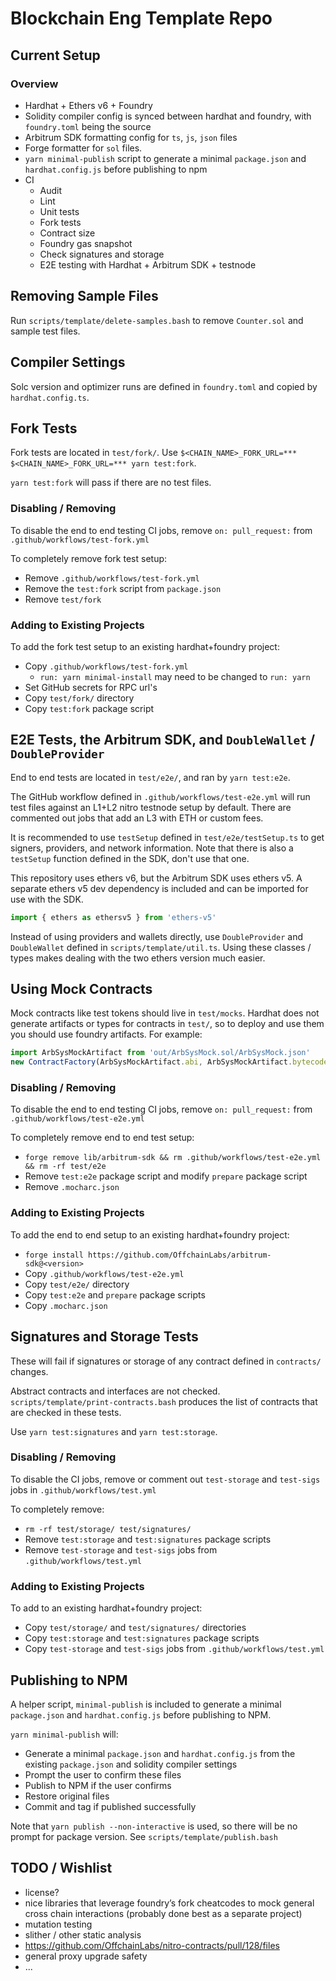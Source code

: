 # Blockchain Eng Template Repo
## Current Setup
### Overview
- Hardhat + Ethers v6 + Foundry
- Solidity compiler config is synced between hardhat and foundry, with `foundry.toml` being the source
- Arbitrum SDK formatting config for `ts`, `js`, `json` files
- Forge formatter for `sol` files.
- `yarn minimal-publish` script to generate a minimal `package.json` and `hardhat.config.js` before publishing to npm
- CI
    - Audit
    - Lint
    - Unit tests
    - Fork tests
    - Contract size
    - Foundry gas snapshot
    - Check signatures and storage
    - E2E testing with Hardhat + Arbitrum SDK + testnode

## Removing Sample Files
Run `scripts/template/delete-samples.bash` to remove `Counter.sol` and sample test files.

## Compiler Settings
Solc version and optimizer runs are defined in `foundry.toml` and copied by `hardhat.config.ts`.

## Fork Tests
Fork tests are located in `test/fork/`.
Use `$<CHAIN_NAME>_FORK_URL=*** $<CHAIN_NAME>_FORK_URL=*** yarn test:fork`.

`yarn test:fork` will pass if there are no test files.

### Disabling / Removing
To disable the end to end testing CI jobs, remove `on: pull_request:` from `.github/workflows/test-fork.yml`

To completely remove fork test setup:
- Remove `.github/workflows/test-fork.yml`
- Remove the `test:fork` script from `package.json`
- Remove `test/fork`

### Adding to Existing Projects
To add the fork test setup to an existing hardhat+foundry project:
- Copy `.github/workflows/test-fork.yml`
    - `run: yarn minimal-install` may need to be changed to `run: yarn`
- Set GitHub secrets for RPC url's
- Copy `test/fork/` directory
- Copy `test:fork` package script

## E2E Tests, the Arbitrum SDK, and `DoubleWallet` / `DoubleProvider`
End to end tests are located in `test/e2e/`, and ran by `yarn test:e2e`.

The GitHub workflow defined in `.github/workflows/test-e2e.yml` will run test files against an L1+L2 nitro testnode setup by default. There are commented out jobs that add an L3 with ETH or custom fees.

It is recommended to use `testSetup` defined in `test/e2e/testSetup.ts` to get signers, providers, and network information. Note that there is also a `testSetup` function defined in the SDK, don't use that one.

This repository uses ethers v6, but the Arbitrum SDK uses ethers v5. 
A separate ethers v5 dev dependency is included and can be imported for use with the SDK.
```typescript
import { ethers as ethersv5 } from 'ethers-v5'
```

Instead of using providers and wallets directly, use `DoubleProvider` and `DoubleWallet` defined in `scripts/template/util.ts`. Using these classes / types makes dealing with the two ethers version much easier.

## Using Mock Contracts
Mock contracts like test tokens should live in `test/mocks`. Hardhat does not generate artifacts or types for contracts in `test/`, so to deploy and use them you should use foundry artifacts. For example:

```typescript
import ArbSysMockArtifact from 'out/ArbSysMock.sol/ArbSysMock.json'
new ContractFactory(ArbSysMockArtifact.abi, ArbSysMockArtifact.bytecode, signer).deploy()
```

### Disabling / Removing
To disable the end to end testing CI jobs, remove `on: pull_request:` from `.github/workflows/test-e2e.yml`

To completely remove end to end test setup:
- `forge remove lib/arbitrum-sdk && rm .github/workflows/test-e2e.yml && rm -rf test/e2e`
- Remove `test:e2e` package script and modify `prepare` package script
- Remove `.mocharc.json`

### Adding to Existing Projects
To add the end to end setup to an existing hardhat+foundry project:
- `forge install https://github.com/OffchainLabs/arbitrum-sdk@<version>`
- Copy `.github/workflows/test-e2e.yml`
- Copy `test/e2e/` directory
- Copy `test:e2e` and `prepare` package scripts 
- Copy `.mocharc.json`

## Signatures and Storage Tests
These will fail if signatures or storage of any contract defined in `contracts/` changes.

Abstract contracts and interfaces are not checked. `scripts/template/print-contracts.bash` produces the list of contracts that are checked in these tests.

Use `yarn test:signatures` and `yarn test:storage`.

### Disabling / Removing
To disable the CI jobs, remove or comment out `test-storage` and `test-sigs` jobs in `.github/workflows/test.yml`

To completely remove:
- `rm -rf test/storage/ test/signatures/`
- Remove `test:storage` and `test:signatures` package scripts
- Remove `test-storage` and `test-sigs` jobs from `.github/workflows/test.yml`

### Adding to Existing Projects
To add to an existing hardhat+foundry project:
- Copy `test/storage/` and `test/signatures/` directories
- Copy `test:storage` and `test:signatures` package scripts
- Copy `test-storage` and `test-sigs` jobs from `.github/workflows/test.yml`

## Publishing to NPM
A helper script, `minimal-publish` is included to generate a minimal `package.json` and `hardhat.config.js` before publishing to NPM.

`yarn minimal-publish` will:
- Generate a minimal `package.json` and `hardhat.config.js` from the existing `package.json` and solidity compiler settings
- Prompt the user to confirm these files
- Publish to NPM if the user confirms
- Restore original files
- Commit and tag if published successfully

Note that `yarn publish --non-interactive` is used, so there will be no prompt for package version. See `scripts/template/publish.bash`

## TODO / Wishlist
- license?
- nice libraries that leverage foundry’s fork cheatcodes to mock general cross chain interactions (probably done best as a separate project)
- mutation testing
- slither / other static analysis
- https://github.com/OffchainLabs/nitro-contracts/pull/128/files
- general proxy upgrade safety
- ...
